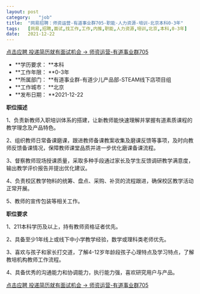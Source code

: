 ```yaml
---
layout:	post
category:	"job"
title:	"网易招聘：师资运营-有道事业群705-职能-人力资源-培训-北京本科0-3年"
tags:	[网易,招聘,面试,找工作,工作,内推,职能,人力资源,培训,北京,本科,0-3年]
date:	2021-12-22
---
```


[点击应聘 投递简历就有面试机会 ->  师资运营-有道事业群705](http://mobile.bole.netease.com/bole/boleDetail?id=37008&employeeId=346f03c3cda5f04c&key=all)



- **学历要求： **本科
- **工作年限： **0-3年
- **所属部门： **有道事业群-有道少儿产品部-STEAM线下店项目组
- **工作城市： **北京
- **发布日期： **2021-12-22



**职位描述**

1、负责新教师入职培训体系的搭建，让新教师能快速理解并掌握有道素质课程的教学理念及产品特色。

2、组织教师日常备课磨课，跟进教师备课教案收集及磨课反馈等事项，及时向教师反馈备课情况，保障教师课堂品质并进一步优化磨课备课流程。

3、督察教师现场授课质量，采取多种手段通过家长及学生反馈调研教学满意度，输出教学评价报告并提出优化建议。

4、负责校区教学物料的统筹、盘点、采购、补货的流程跟进，确保校区教学活动正常开展。

5、教师的宣传包装等相关工作。



**职位要求**

1、211本科学历及以上，持有教师资格证者优先。

2、具备至少1年线上或线下中小学教学经验，数学或理科类老师优先。

3、喜欢与孩子和家长打交道，了解4-12岁年龄段孩子心理特点及学习特点，了解教培机构教师工作流程。

4、具备优秀的沟通能力和协调能力，执行能力强，喜欢研究用户与产品。



[点击应聘 投递简历就有面试机会 ->  师资运营-有道事业群705](http://mobile.bole.netease.com/bole/boleDetail?id=37008&employeeId=346f03c3cda5f04c&key=all)